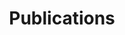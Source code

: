 ---
title: "Publications"
aliases: /archive/
description: "Peer-reviewed journal articles and essays in Social Studies of Science, Annual Review of Law and Social Science, etc."
---